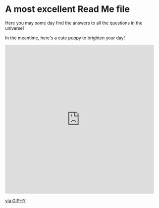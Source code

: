 # A most excellent Read Me file

Here you may some day find the answers to all the questions in the universe! 

In the meantime, here's a cute puppy to brighten your day!
<iframe src="https://giphy.com/embed/100QWMdxQJzQC4" width="480" height="480" frameBorder="0" class="giphy-embed" allowFullScreen></iframe><p><a href="https://giphy.com/gifs/cute-high-five-100QWMdxQJzQC4">via GIPHY</a></p>
